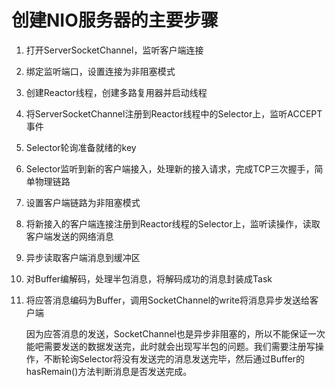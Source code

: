# 创建NIO服务器的主要步骤

1. 打开ServerSocketChannel，监听客户端连接
2. 绑定监听端口，设置连接为非阻塞模式
3. 创建Reactor线程，创建多路复用器并启动线程
4. 将ServerSocketChannel注册到Reactor线程中的Selector上，监听ACCEPT事件
5. Selector轮询准备就绪的key
6. Selector监听到新的客户端接入，处理新的接入请求，完成TCP三次握手，简单物理链路
7. 设置客户端链路为非阻塞模式
8. 将新接入的客户端连接注册到Reactor线程的Selector上，监听读操作，读取客户端发送的网络消息
9. 异步读取客户端消息到缓冲区
10. 对Buffer编解码，处理半包消息，将解码成功的消息封装成Task
11. 将应答消息编码为Buffer，调用SocketChannel的write将消息异步发送给客户端

   
    因为应答消息的发送，SocketChannel也是异步非阻塞的，所以不能保证一次能吧需要发送的数据发送完，此时就会出现写半包的问题。我们需要注册写操作，不断轮询Selector将没有发送完的消息发送完毕，然后通过Buffer的hasRemain()方法判断消息是否发送完成。